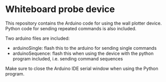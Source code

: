 # Whiteboard probe device
This repository contains the Arduino code for using the wall plotter device.
Python code for sending repeated commands is also included.

Two arduino files are included:
- arduinoSingle: flash this to the arduino for sending single commands
- arduinoSequence: flash this when using the device with the python program included, i.e. sending command sequences

Make sure to close the Arduino IDE serial window when using the Python program. 
